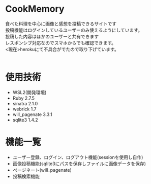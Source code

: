 # CookMemory
食べた料理を中心に画像と感想を投稿できるサイトです<br>
投稿機能はログインしているユーザーのみ使えるようにしています。<br>
投稿した内容はほかのユーザーと共有できます<br>
レスポンシブ対応なのでスマホからでも確認できます。<br>
<現在>herokuにて不具合がでたので取り下げています。
<br>
<br>
# 使用技術
- WSL2(開発環境)
- Ruby 2.7.5
- sinatra 2.1.0
- webrick 1.7
- will_pagenate 3.3.1
- sqlite3 1.4.2

# 機能一覧
- ユーザー登録、ログイン、ログアウト機能(sessionを使用し自作)
- 画像投稿機能(sqlite3にパスを保存しファイルに画像データを保存) 
- ページネート(will_pagenate)
- 投稿検索機能
